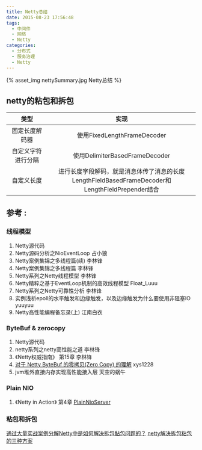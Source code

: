 ```yaml
---
title: Netty总结
date: 2015-08-23 17:56:48
tags:
  - 中间件
  - 网络
  - Netty
categories:
  - 分布式 
  - 服务治理
  - Netty    
---
```


<p></p>
<!-- more -->

{% asset_img  nettySummary.jpg  Netty总结 %}


## netty的粘包和拆包
类型 |  实现
:-:|:-:
固定长度解码器  |   使用FixedLengthFrameDecoder
自定义字符进行分隔  |  使用DelimiterBasedFrameDecoder
自定义长度  |  进行长度字段解码，就是消息体传了消息的长度 <br> LengthFieldBasedFrameDecoder和LengthFieldPrepender结合

## 参考 :

### 线程模型

1. Netty源代码
2. Netty源码分析之NioEventLoop 占小狼
3. Netty案例集锦之多线程篇(续) 李林锋
4. Netty案例集锦之多线程篇 李林锋
5. Netty系列之Netty线程模型 李林锋
6. Netty精粹之基于EventLoop机制的高效线程模型 Float_Luuu
7. Netty系列之Netty可靠性分析 李林锋
8. 实例浅析epoll的水平触发和边缘触发，以及边缘触发为什么要使用非阻塞IO yuuyuu
9. Netty高性能编程备忘录(上) 江南白衣

### ByteBuf & zerocopy
1. Netty源代码
2. netty系列之netty高性能之道 李林锋
3. 《Netty权威指南》 第15章 李林锋
4. [对于 Netty ByteBuf 的零拷贝(Zero Copy) 的理解](https://www.cnblogs.com/xys1228/p/6088805.html)  xys1228
5. jvm堆外直接内存实现高性能接入层 天空的蜗牛

### Plain NIO
1. 《Netty in Action》 第4章 [PlainNioServer](https://github.com/www6v/netty-in-action-cn/blob/ChineseVersion/chapter4/src/main/java/nia/chapter4/PlainNioServer.java)

### 粘包和拆包
[通过大量实战案例分解Netty中是如何解决拆包黏包问题的？](https://baijiahao.baidu.com/s?id=1716387532053553497&wfr=spider&for=pc)
[netty解决拆包粘包的三种方案](https://blog.csdn.net/wwwzhouzy/article/details/119154039)
